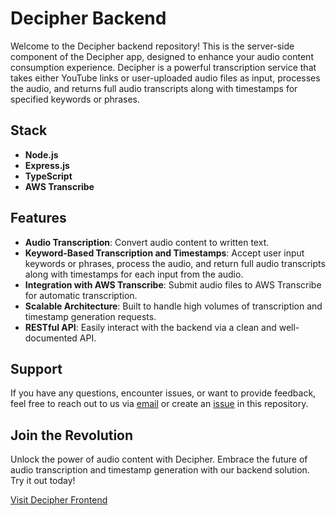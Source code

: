 # Decipher Backend

Welcome to the Decipher backend repository! This is the server-side component of the Decipher app, designed to enhance your audio content consumption experience. Decipher is a powerful transcription service that takes either YouTube links or user-uploaded audio files as input, processes the audio, and returns full audio transcripts along with timestamps for specified keywords or phrases.

## Stack

- **Node.js**
- **Express.js**
- **TypeScript**
- **AWS Transcribe**

## Features

- **Audio Transcription**: Convert audio content to written text.
- **Keyword-Based Transcription and Timestamps**: Accept user input keywords or phrases, process the audio, and return full audio transcripts along with timestamps for each input from the audio.
- **Integration with AWS Transcribe**: Submit audio files to AWS Transcribe for automatic transcription.
- **Scalable Architecture**: Built to handle high volumes of transcription and timestamp generation requests.
- **RESTful API**: Easily interact with the backend via a clean and well-documented API.

## Support

If you have any questions, encounter issues, or want to provide feedback, feel free to reach out to us via [email](mailto:chris.noble@oceangold.ca) or create an [issue](https://github.com/christopher-noble/decipher-backend/issues) in this repository.

## Join the Revolution

Unlock the power of audio content with Decipher. Embrace the future of audio transcription and timestamp generation with our backend solution. Try it out today!

[Visit Decipher Frontend](https://github.com/christopher-noble/decipher-frontend)
